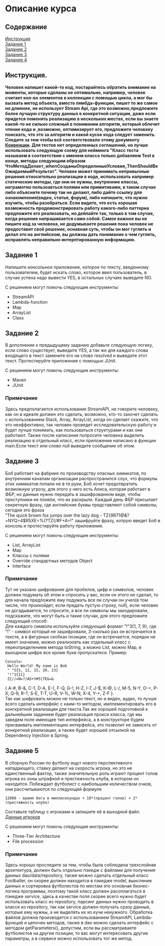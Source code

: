# Описание курса

## Содержание

[Инструкция](#Инструкция)  
[Задание 1](#Задание-1)  
[Задание 2](#Задание-2)  
[Задание 3](#Задание-3)  
[Задание 4](#Задание-4)

## Инструкция.

**Человек напишет какой-то код, постарайтесь обратить внимание на моменты, которые сделаны не оптимально,
например, человек считает кол-во элементов в коллекции с помощью цикла, а мог бы вызвать метод объекта, вместо
лямбда-функции, пишет то же самое но длиннее, не использует Stream Api, где это возможно,предложите более
лучшую структуру данных в конкретной ситуации, даже если придется поменять реализацию в нескольких местах, если вы
знаете какой-то не сильно сложный в понимании алгоритм, который облечит чтение кода и ,возможно, оптимизирует его,
предложите человеку поискать, что это за алгоритм и какой кусок кода следует заменить. Следите за тем чтобы всё
соответствовало этому
документу [Конвенции](https://www.oracle.com/java/technologies/javase/codeconventions-namingconventions.html). Для
тестов нет определенных
соглашений, но лучше использовать следующую схему для нейминга "Класс теста называем в соответствии с именем класса
только добавляем Test в конце, методы следующим образом
ЧтоМетодДелает_whenСозданыОпределнныеУсловия_ThenShouldBeОжидаемыйРезультат". Человек может принимать
непривычные решения относительно реализации в коде, использовать например статические методы, где они не нужны,
внутренние классы, неграмотно пользоавться полями или примитивами, в таком случае либо объясните почему так не делают,
либо дайте ссылку для ознакомления(видео, статья, форум), либо напишите, что нужно изучить, чтобы разобраться. Если
видите, что есть хорошая возможность продемонстрировать работу какого-либо паттерна предложите его реализовать, но
дейлайте так, только в том случае, когда решение напрашивается само собой. Самое важное вы не пишите код за человека, не
додумываете решения пока человек не предоставит своё решение, оснавная суть, чтобы он мог гуглить и делал это на
английском, вы должны дать понимание о чем гуглить, исправлять неправильно интерптированную информацию.**

## Задание 1

Напишите консольное приложение, которое по тексту, введенному пользователем, будет искать слово, которое ввел
пользователь, в случае успеха надо вывести YES, в остальных случаях выведите NO.

С решением могут помочь следующие инструменты:

* StreamAPI
* Lambda-function
* Map
* ArrayList
* Class

## Задание 2

В дополнение к предыдущему заданию добавьте следующую логику, если слово существует, выведите YES, а так же для каждого
слова входящего в текст замените его на слово resolved и выведите этот текст. Протестируйте приложение с помощью JUnit.

С решением могут помочь следующие инструменты:

* Maven
* JUnit

### Примечание

Здесь предполагается использование StreamAPI, не говорите человеку, как он в идеале должен это сделать, возможно, кто-то
захочет сделать с использованием Stack, Array, ArrayList, когда он сделает скажите, что это неэффективно, так человек
проведет исследовательскую работу и будет лучше понимать, как пользоваться структурами и как они работают. Также после
написания попросите человека выделить реализацию в отдельный класс, если приложение написано в функции main.Если текст
или слово null выведите сообщение об этом.

## Задание 3

Боб работает на фабрике по производству опасных химикатов, по внутренним каналам организации распространился слух,
что формулы этих химикатов попали не в те руки, Боб хочет предотвратить возможную угрозу, для этого у него есть Алиса,
которая работает в ФБР, но данные нужно передать в зашифрованном виде, чтобы преступники не поняли, что их раскрыли.
Каждый день ФБР присылает секретную фразу, где английские буквы представляют собой символы, сегодня это фраза  
"The quick brown fox jumps over the lazy dog - TZ{9R71@&?=NYQ=4$R5XE=%{?TZ{/#F+A=!" зашифруйте фразу, котрую введет Боб
в консоль и протестируйте работу приложения.

С решением могут помочь следующие инструменты:

* List, ArrayList
* Map
* Классы с полями
* Override стандартных методов Object
* Interface

### Примечание

Тут не указано шифрование для пробелов, цифр и символов, человек должен подумать об этом и спросить у вас,
если он этого не сделал, то для начала предложите ему подумать все ли случаи он учел(в том числе, что проихойдет, если
предать пустую строку, null), если человек не догадывается, то
спросите, а все ли символы мы закодировали, подскажите, что могут быть и такие случаи, для этого предложите следующий
способ:  
Для каждого символа используйте следующий формат  "!"3{1, 7, 9}, где "!" - символ который не зашифровали, 3-сколько раз
он встречается в тексте, а в фигурных скобках позиции, где он встречается, порядок не имеет значения, можно реализовть
как отдельный класс с переопределением метода toString, а можно List<ArrayList>, можно Map, в выходном шифре
все кроме букв пропускатеся. Пример:

```
Console:
 Hello World! My name is Bob
 " "5{5, 12, 15, 20, 23}
 "!"1{11}
 Z{//=N=?/A5+Y#5{7E&=&
``` 

{ A-#,
B-&,
C-1,
D-A,
E-{,
F-Q,
G-!,
H-Z,
I-7,
J-$,
K-@,
L-/,
M-5,
N-Y,
O-=,
P-X,
Q-9,
R-?,
S-E,
T-T,
U-R,
V-%,
W-N,
X-4,
Y-+,
Z-F }.  
Так как шифровать можно не только текст, но и видео, аудио, то лучше всего сделать интерфейс с каим-то методом,
имплементировать его в конгкретной реализации для текста.Так же хорошей подготовкой к дальнейшим заданием будет
реализация прокси класса, где мы заведем поле имеющее тип интерфейса, а в конструкторе будем присваивать имплементацию
интерфейса, это позволит не зависеть от конкретной реализации, а также будет хорошей отсылкой на Dependency Injection в
Spring.

## Задание 5

В сборную России по футболу ищут нового перспективного нападающего, ставку делают на скорость игрока, но это не
единственный фактор, также значительную роль играют процент голов игрока из зоны штрафной и престижность клуба, в
котором он находится. Побеждает футболист с наибольшим количеством очков, они рассчитываются по следующей формуле

```
12000 - время бега в миллисекундах + 10*(процент голов) + 2*(престижность клуба) 
```

Составьте таблицу с игроками и запишите её в выходной файл.  
[Данные игроков](./footbalers.txt)

С решением могут помочь следующие инструменты:

* Three-Tier Architecture
* File procession

### Примечание

Здесь хорошо проследите за тем, чтобы была соблюдена трехслойная архитектура, должен быть отдельно пэкедж с файлами для
получения данных dao/data/repository, также можно сделать отдельный класс Footballer, он скорее должен находится в
пэкедже model, выисление данных и сортировка футболистов по местам это основная бизнес-логика программы, поэтому такой
класс должен расоплагаться в пэкедже service, здесь в качестве поля скорее всего нужно будет использовать класс из
repository, парсинг данных нужно проводить в классе из repository, так как service должен получать сразу данные, которые
ему нужны, а не выделять их из кучи ненужного. Обработка файлов должна производится с использованием StreamAPI,
Lambda-функций и цепочек методов, также в dao можно сделать интерфейс с методом getParameters(), допустим, если вы
рассматриваете футболистов на другие позиции, то вас могут интересовать другие параметры, а в сервисе можно использовать
тот же метод.
